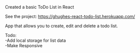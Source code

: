 Created a basic ToDo List in React

See the project: https://ghughes-react-todo-list.herokuapp.com/

App that allows you to create, edit and delete a todo list.

Todo:<br>
-Add local storage for list data<br>
-Make Responsive<br>
